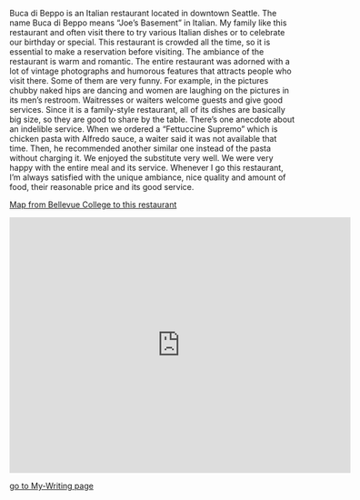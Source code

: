 
Buca di Beppo is an Italian restaurant located in downtown Seattle. The name Buca di Beppo means “Joe’s Basement” in Italian. My family like this restaurant and often visit there to try various Italian dishes or to celebrate our birthday or special.  This restaurant is crowded all the time, so it is essential to make a reservation before visiting. The ambiance of the restaurant is warm and romantic. The entire restaurant was adorned with a lot of vintage photographs and humorous features that attracts people who visit there. Some of them are very funny. For example, in the pictures chubby naked hips are dancing and women are laughing on the pictures in its men’s restroom. Waitresses or waiters welcome guests and give good services. Since it is a family-style restaurant, all of its dishes are basically big size, so they are good to share by the table. There’s one anecdote about an indelible service. When we ordered a “Fettuccine Supremo” which is chicken pasta with Alfredo sauce, a waiter said it was not available that time. Then, he recommended another similar one instead of the pasta without charging it. We enjoyed the substitute very well. We were very happy with the entire meal and its service. Whenever I go this restaurant, I’m always satisfied with the unique ambiance, nice quality and amount of food, their reasonable price and its good service.

[Map from Bellevue College to this restaurant](https://goo.gl/maps/VnCXYM1xt6E2)

<iframe src="https://www.google.com/maps/embed?pb=!1m28!1m12!1m3!1d86071.63614688825!2d-122.3127711504976!3d47.61177171321279!2m3!1f0!2f0!3f0!3m2!1i1024!2i768!4f13.1!4m13!3e6!4m5!1s0x54906c1e28d06265%3A0xbb6915939ab3de70!2sBellevue+College%2C+3000+Landerholm+Circle+Southeast%2C+Bellevue%2C+WA+98007!3m2!1d47.585351499999994!2d-122.1482834!4m5!1s0x549015390f16c1a9%3A0x416cd9ce5b359702!2sBuca+di+Beppo+-+Seattle%2C+701+Westlake+Ave+N%2C+Seattle%2C+WA+98109!3m2!1d47.6260516!2d-122.33913989999999!5e0!3m2!1sen!2sus!4v1456301699606" width="600" height="450" frameborder="0" style="border:0" allowfullscreen></iframe>

[go to My-Writing page](/Midterm/My-Writing/My-Writing.html)

